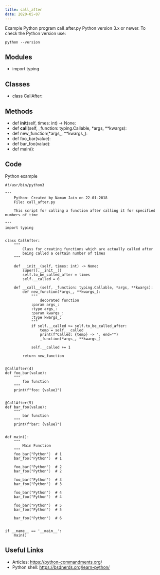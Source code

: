 ```yaml
---
title: call_after
date: 2020-05-07
---
```

Example Python program call_after.py
Python version 3.x or newer.
To check the Python version use:

    python --version

## Modules

* import typing

## Classes

* class CallAfter:

## Methods

* def __init__(self, times: int) -> None:
* def __call__(self, _function: typing.Callable, *args, **kwargs):
* def new_function(*args_, **kwargs_):
* def foo_bar(value):
* def bar_foo(value):
* def main():

## Code

Python example

    #!/usr/bin/python3
    
    """
        Python: Created by Naman Jain on 22-01-2018
        File: call_after.py
    
        This script for calling a function after calling it for specified numbers of time
    
    """
    import typing
    
    
    class CallAfter:
        """
            Class for creating functions which are actually called after
            being called a certain number of times
        """
    
        def __init__(self, times: int) -> None:
            super().__init__()
            self.to_be_called_after = times
            self.__called = 0
    
        def __call__(self, _function: typing.Callable, *args, **kwargs):
            def new_function(*args_, **kwargs_):
                """
                    decorated function
                :param args_:
                :type args_:
                :param kwargs_:
                :type kwargs_:
                """
                if self.__called >= self.to_be_called_after:
                    temp = self.__called
                    print(f"Called: {temp} -> ", end="")
                    _function(*args_, **kwargs_)
    
                self.__called += 1
    
            return new_function
    
    
    @CallAfter(4)
    def foo_bar(value):
        """
            foo function
        """
        print(f"foo: {value}")
    
    
    @CallAfter(5)
    def bar_foo(value):
        """
            bar function
        """
        print(f"bar: {value}")
    
    
    def main():
        """
            Main Function
        """
        foo_bar("Python")  # 1
        bar_foo("Python")  # 1
    
        foo_bar("Python")  # 2
        bar_foo("Python")  # 2
    
        foo_bar("Python")  # 3
        bar_foo("Python")  # 3
    
        foo_bar("Python")  # 4
        bar_foo("Python")  # 4
    
        foo_bar("Python")  # 5
        bar_foo("Python")  # 5
    
        bar_foo("Python")  # 6
    
    
    if __name__ == '__main__':
        main()
    

## Useful Links

- Articles: https://python-commandments.org/
- Python shell: https://bsdnerds.org/learn-python/
